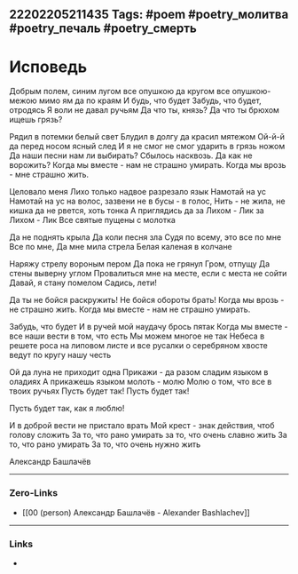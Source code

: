 22202205211435
Tags: #poem #poetry_молитва #poetry_печаль #poetry_смерть
---
# Исповедь

Добрым полем, синим лугом
все опушкою да кругом
все опушкою-межою мимо ям да по краям
И будь, что будет
Забудь, что будет, отродясь
Я воли не давал ручьям
Да что ты, князь? Да что ты брюхом ищешь грязь?

Рядил в потемки белый свет
Блудил в долгу да красил мятежом
Ой-й-й да перед носом ясный след
И я не смог
не смог ударить в грязь ножом
Да наши песни нам ли выбирать?
Сбылось насквозь.
Да как не ворожить?
Когда мы вместе - нам не страшно умирать.
Когда мы врозь - мне страшно жить.

Целовало меня Лихо только надвое разрезало язык
Намотай на ус
Намотай на ус на волос,
зазвени не в бусы - в голос,
Нить - не жила, не кишка
да не рвется, хоть тонка
А приглядись
да за Лихом - Лик
за Лихом - Лик
Все святые пущены с молотка

Да не поднять крыла
Да коли песня зла Судя по всему, это все по мне
Все по мне,
Да мне мила стрела
Белая каленая в колчане

Наряжу стрелу вороным пером
Да пока не грянул Гром, отпущу
Да стены выверну углом
Провалиться мне на месте, если с места не сойти
Давай, я стану помелом
Садись, лети!

Да ты не бойся раскружить!
Не бойся обороты брать!
Когда мы врозь - не страшно жить.
Когда мы вместе - нам не страшно умирать.

Забудь, что будет
И в ручей мой наудачу брось пятак
Когда мы вместе - все наши вести в том, что есть
Мы можем многое не так
Небеса в решете
роса на липовом листе
и все русалки о серебряном хвосте
ведут по кругу нашу честь

Ой да луна не приходит одна
Прикажи - да разом сладим языком в оладиях
А прикажешь языком молоть - молю
Молю о том, что все в твоих ручьях
Пусть будет так!
Пусть будет так!

Пусть будет так, как я люблю!

И в доброй вести не пристало врать
Мой крест - знак действия, чтоб голову сложить
За то, что рано умирать
за то, что очень славно жить
За то, что рано умирать
За то, что очень нужно жить

Александр Башлачёв

---
### Zero-Links
- [[00 (person) Александр Башлачёв - Alexander Bashlachev]]
---
### Links
- 



